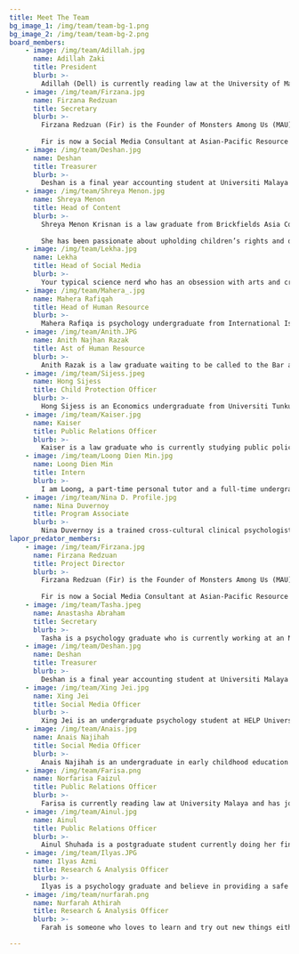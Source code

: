 ```yaml
---
title: Meet The Team
bg_image_1: /img/team/team-bg-1.png
bg_image_2: /img/team/team-bg-2.png
board_members: 
    - image: /img/team/Adillah.jpg
      name: Adillah Zaki
      title: President
      blurb: >-
        Adillah (Dell) is currently reading law at the University of Malaya (UM) and has ventured into her fair share of organisations including the Asian Law Students’ Association (ALSA) National Chapter Malaysia and HAKAM Youth to name a few. With said experience under her belt, she started off as a volunteer for Monsters Among Us’ (MAU) Lapor Predator initiative before being recruited as MAU’s Public Relations Officer. At present, she serves as MAU’s newly-elected president in the ongoing fight against child sexual abuse.
    - image: /img/team/Firzana.jpg
      name: Firzana Redzuan
      title: Secretary
      blurb: >-
        Firzana Redzuan (Fir) is the Founder of Monsters Among Us (MAU), a youth-led NGO that upholds children's rights and combats child sexual abuse. Currently, she functions as the secretary of the mainboard. 
        
        Fir is now a Social Media Consultant at Asian-Pacific Resource and Research Centre for Women (ARROW). She was admitted to the Bar in 2021 and she is currently enrolled in Diploma in Syariah and Practice at Universiti Teknologi MARA (UiTM) in pursuit of advocating for Muslim women and families in Malaysia. She has also been selected as P.097 Selayang representative for Dewan Muda Malaysia organised by UNDI18. 
    - image: /img/team/Deshan.jpg
      name: Deshan
      title: Treasurer
      blurb: >-
        Deshan is a final year accounting student at Universiti Malaya while pursuing his ICAEW qualification to be recognised as a chartered accountant. A long time admirer of Warren Buffet, he shares his financial knowledge on his small YouTube channel during his free time. Presently, he serves as the treasurer of MAU with the vision to create a safe environment for the young and upcoming generation to protect their rights by ensuring the sustainability and development of the organisation. 
    - image: /img/team/Shreya Menon.jpg
      name: Shreya Menon
      title: Head of Content
      blurb: >-
        Shreya Menon Krisnan is a law graduate from Brickfields Asia College where she obtained her law degree from University of London. In the past years, she has worked as a freelance writer while pursuing her law degree. She is waiting to actively pursue her Certificate of Legal Practice in Malaysia while volunteering with MAU. 
        
        She has been passionate about upholding children’s rights and dispelling educational inequality in Malaysia. Her work in Monsters Among Us revolves around creating educational content regarding Child Sexual Abuse and Sexual and Reproductive Health and Rights that could be used as a teaching guide for parents and educators as well as youth. 
    - image: /img/team/Lekha.jpg
      name: Lekha
      title: Head of Social Media
      blurb: >-
        Your typical science nerd who has an obsession with arts and crafts. She is currently a Chemistry undergraduate (duh!) Other than watching sunset and planting mints she also actively advocates for education inequality and is now working to pave a safer childhood together with MAU. She strongly believes that an inclusive, accepting and safer community is able to be formed through continuous advocacy and is aware of the positive impact social media has. Lekha also aims to use social media ethically to spread awareness.
    - image: /img/team/Mahera_.jpg
      name: Mahera Rafiqah
      title: Head of Human Resource
      blurb: >-
        Mahera Rafiqa is psychology undergraduate from International Islamic University Malaysia (IIUM) which believes we as a community need to have the motivation to protect our children who are vulnerable from harm and violence. She believes that doing advocacy is one of the way to rise awareness on Child Sexual Abuse. As a psychology student, she wants to know how motivation can impact a human being and what drives the human brain to take action. 
    - image: /img/team/Anith.JPG
      name: Anith Najhan Razak
      title: Ast of Human Resource
      blurb: >-
        Anith Razak is a law graduate waiting to be called to the Bar after completing her 9 months pupillage at a civil litigation firm. She graduated from International Islamic University Malaysia (IIUM) with a law degree and currently holds the position as Human Resource Officer 2. As she lives her mundane university life, she came across the opportunity to be a volunteer with MAU back in 2019 that consequently ticked one of her uni-life-bucket list. She grew fond of MAU and also believed in MAU’s cause thus wishing to help it be heard more in the community.
    - image: /img/team/Sijess.jpeg
      name: Hong Sijess
      title: Child Protection Officer
      blurb: >-
        Hong Sijess is an Economics undergraduate from Universiti Tunku Abdul Rahman (UTAR) passionate about Public Policy, Environmental Economics and Finance. Having started her volunteering journey at 13, she actively encourages her peers to take up youth volunteerism whenever the opportunity arises. Her primary role at MAU involves managing incoming cases and keeping MAU members well-informed about MAU’s Child Protection Policy. 
    - image: /img/team/Kaiser.jpg
      name: Kaiser
      title: Public Relations Officer
      blurb: >-
        Kaiser is a law graduate who is currently studying public policy analysis, with a special interest in transformative justice initiatives and queer affirmative policy. Having worked actively in educational industries and NGOs, they are keen on reinforcing pillars of sustainability through capacity building programmes with an intersectional and class-conscious focus. Currently, they operate as MAU’S public relations officer, determined to further feminist causes and increase access to justice for SA survivors. 
    - image: /img/team/Loong Dien Min.jpg
      name: Loong Dien Min
      title: Intern
      blurb: >-
        I am Loong, a part-time personal tutor and a full-time undergraduate in pursuit of a BA (Hons) International Relations with French. Above all else however, I consider myself an avid learner for life. Hobbies include lifting heavy weights overhead, climbing rocks/walls (with a rope!) and diving into dystopian literature.
    - image: /img/team/Nina D. Profile.jpg
      name: Nina Duvernoy
      title: Program Associate
      blurb: >-
        Nina Duvernoy is a trained cross-cultural clinical psychologist. The values of Humanity, Respect and Caring guide her practice. For the past 4 years, she has been working with several South East Asian NGOs and Social Enterprises providing support to marginalized communities. Her working experiences encompassed providing psychological support to refugees and asylum seekers, facilitating expressive arts workshops for vulnerable children and teenagers and more recently developing and implementing community-based programmes geared towards capacity building, awareness raising and volunteer engagement. Through her work, Nina aims to provide aid in empowering individuals and bringing communities together.
lapor_predator_members: 
    - image: /img/team/Firzana.jpg
      name: Firzana Redzuan
      title: Project Director
      blurb: >-
        Firzana Redzuan (Fir) is the Founder of Monsters Among Us (MAU), a youth-led NGO that upholds children's rights and combats child sexual abuse. Currently, she functions as the secretary of the mainboard. 
        
        Fir is now a Social Media Consultant at Asian-Pacific Resource and Research Centre for Women (ARROW). She was admitted to the Bar in 2021 and she is currently enrolled in Diploma in Syariah and Practice at Universiti Teknologi MARA (UiTM) in pursuit of advocating for Muslim women and families in Malaysia. She has also been selected as P.097 Selayang representative for Dewan Muda Malaysia organised by UNDI18. 
    - image: /img/team/Tasha.jpeg
      name: Anastasha Abraham
      title: Secretary
      blurb: >-
        Tasha is a psychology graduate who is currently working at an NGO. She has been a long-time volunteer for MAU and is very passionate about ensuring that all people are healthy physically, mentally and emotionally. She champions women empowerment and advocates for safer and healthier childhoods. These missions led her to involve herself with like-minded people and social causes. 
    - image: /img/team/Deshan.jpg
      name: Deshan
      title: Treasurer
      blurb: >-
        Deshan is a final year accounting student at Universiti Malaya while pursuing his ICAEW qualification to be recognised as a chartered accountant. A long time admirer of Warren Buffet, he shares his financial knowledge on his small YouTube channel during his free time. Presently, he serves as the treasurer of MAU with the vision to create a safe environment for the young and upcoming generation to protect their rights by ensuring the sustainability and development of the organisation. 
    - image: /img/team/Xing Jei.jpg
      name: Xing Jei
      title: Social Media Officer
      blurb: >-
        Xing Jei is an undergraduate psychology student at HELP University. She is a newcomer in design and marketing, but with a strong interest to learn more. She believes that messages spread are impactful regardless of their scale, hence she wants to use social media as a platform to raise awareness to more. 
    - image: /img/team/Anais.jpg
      name: Anais Najihah
      title: Social Media Officer
      blurb: >-
        Anais Najihah is an undergraduate in early childhood education at Management and Science University Shah Alam. Anais lives out her passion for developing children’s empowerment through studying early childhood education at MSU. Her drive in that matter also includes protecting children from harm and that is how she found herself in MAU. 
    - image: /img/team/Farisa.png
      name: Norfarisa Faizul
      title: Public Relations Officer
      blurb: >-
        Farisa is currently reading law at University Malaya and has joined the team early in 2021. She has always been passionate about children’s and women’s rights and is a firm believer that every voice matters. As a public relations officer, she is looking forward to working with all of you in making the world a safer place for children! & always remember to listen to what your child has to say :)
    - image: /img/team/Ainul.jpg
      name: Ainul
      title: Public Relations Officer
      blurb: >-
        Ainul Shuhada is a postgraduate student currently doing her final semester under school of Social Sciences in USM majoring in Public Administration.She has been active in NGO activities alongside with her father dealing with juvenile kids as well as providing aid monthly to the less fortunate families in Butterworth. As someone who loves engaging herself with the public, Ainul believes that her main priorities will always be about providing the best to the society by being a youth advocate.
    - image: /img/team/Ilyas.JPG
      name: Ilyas Azmi
      title: Research & Analysis Officer
      blurb: >-
        Ilyas is a psychology graduate and believe in providing a safe space for everyone especially for children and those alike. From creating the chatbot to now collecting data on what more can be done . He aims to create a system in which can prove to of help to society and further protects the children
    - image: /img/team/nurfarah.png
      name: Nurfarah Athirah
      title: Research & Analysis Officer
      blurb: >-
        Farah is someone who loves to learn and try out new things either from her curious nature or interest in something. This led her to participate in Lapor Predator despite not being used to the task before. Interestingly, she finds it oddly enjoyable to commit herself to it.Through her university days, she has had the opportunity to participate in research via her assistance in competitions, a different university organization or her time of doing her summer-course programme in her second-year as an undergraduate student. She hopes that her participation in this role will help her grasp better on the issues happening either through Lapor chatbot or matters that MAU has been trying to combat on so that she can assist her circles or public on their available rights and hopefully, it will encourage them to play an active role in curbing such issues

---
```

